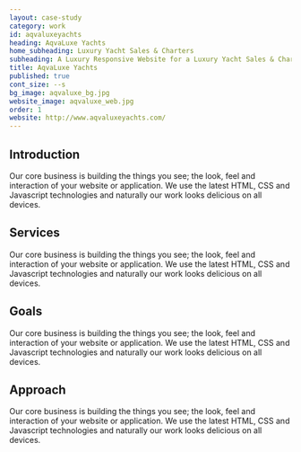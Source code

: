 ```yaml
---
layout: case-study
category: work
id: aqvaluxeyachts
heading: AqvaLuxe Yachts
home_subheading: Luxury Yacht Sales & Charters
subheading: A Luxury Responsive Website for a Luxury Yacht Sales & Charter Company
title: AqvaLuxe Yachts
published: true
cont_size: --s
bg_image: aqvaluxe_bg.jpg
website_image: aqvaluxe_web.jpg
order: 1
website: http://www.aqvaluxeyachts.com/
---
```


## Introduction
Our core business is building the things you see; the look, feel and interaction of your website or application. We use the latest HTML, CSS and Javascript technologies and naturally our work looks delicious on all devices.

## Services
Our core business is building the things you see; the look, feel and interaction of your website or application. We use the latest HTML, CSS and Javascript technologies and naturally our work looks delicious on all devices.

## Goals
Our core business is building the things you see; the look, feel and interaction of your website or application. We use the latest HTML, CSS and Javascript technologies and naturally our work looks delicious on all devices.

## Approach
Our core business is building the things you see; the look, feel and interaction of your website or application. We use the latest HTML, CSS and Javascript technologies and naturally our work looks delicious on all devices.
